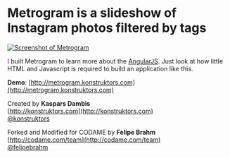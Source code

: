 # Metrogram is a slideshow of Instagram photos filtered by tags

[![Screenshot of Metrogram](https://raw.github.com/kasparsd/metrogram/master/assets/screenshot.png)](http://metrogram.konstruktors.com)

I built Metrogram to learn more about the [AngularJS](http://angularjs.org/). Just look at how little HTML and Javascript is required to build an application like this.

**Demo**: [http://metrogram.konstruktors.com](http://metrogram.konstruktors.com)

Created by **Kaspars Dambis**   
[http://konstruktors.com](http://konstruktors.com)  
[@konstruktors](http://twitter.com/konstruktors)

Forked and Modified for CODAME by **Felipe Brahm**   
[http://codame.com/team](http://codame.com/team)  
[@felipebrahm](http://twitter.com/felipebrahm)
